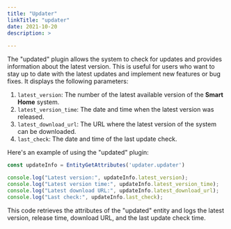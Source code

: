 ```yaml
---
title: "Updater"
linkTitle: "updater"
date: 2021-10-20
description: >
  
---
```


The "updated" plugin allows the system to check for updates and provides information about the latest version. This is
useful for users who want to stay up to date with the latest updates and implement new features or bug fixes. It
displays the following parameters:

1. `latest_version`: The number of the latest available version of the **Smart Home** system.
2. `latest_version_time`: The date and time when the latest version was released.
3. `latest_download_url`: The URL where the latest version of the system can be downloaded.
4. `last_check`: The date and time of the last update check.

Here's an example of using the "updated" plugin:

```javascript
const updateInfo = EntityGetAttributes('updater.updater')

console.log("Latest version:", updateInfo.latest_version);
console.log("Latest version time:", updateInfo.latest_version_time);
console.log("Latest download URL:", updateInfo.latest_download_url);
console.log("Last check:", updateInfo.last_check);
```

This code retrieves the attributes of the "updated" entity and logs the latest version, release time, download URL, and
the last update check time.
